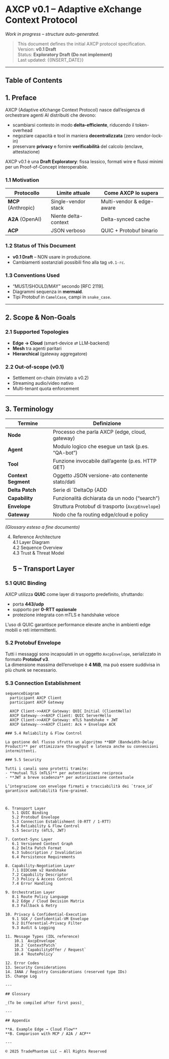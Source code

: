 # AXCP v0.1 – Adaptive eXchange Context Protocol

_Work in progress – structure auto-generated._

> This document defines the initial AXCP protocol specification.  
> Version: **v0.1 Draft**  
> Status: **Exploratory Draft (Do not implement)**  
> Last updated: {{INSERT_DATE}}

---

## Table of Contents

## 1. Preface
AXCP (Adaptive eXchange Context Protocol) nasce dall’esigenza di orchestrare agenti AI distribuiti che devono:

* scambiarsi contesto in modo **delta-efficiente**, riducendo il token-overhead
* negoziare capacità e tool in maniera **decentralizzata** (zero vendor-lock-in)
* preservare **privacy** e fornire **verificabilità** del calcolo (enclave, attestazione)

AXCP v0.1 è una **Draft Exploratory**: fissa lessico, formati wire e flussi minimi per un Proof-of-Concept interoperabile.

### 1.1 Motivation
Protocollo | Limite attuale | Come AXCP lo supera
-----------|----------------|---------------------
**MCP** (Anthropic) | Single-vendor stack | Multi-vendor & edge-aware  
**A2A** (OpenAI) | Niente delta-context | Delta-synced cache  
**ACP** | JSON verboso | QUIC + Protobuf binario  

### 1.2 Status of This Document
* **v0.1 Draft** – NON usare in produzione.  
* Cambiamenti sostanziali possibili fino alla tag `v0.1-rc`.

### 1.3 Conventions Used
* “MUST/SHOULD/MAY” secondo [RFC 2119].  
* Diagrammi sequenza in **mermaid**.  
* Tipi Protobuf in `CamelCase`, campi in `snake_case`.

---

## 2. Scope & Non-Goals
### 2.1 Supported Topologies
* **Edge → Cloud** (smart-device ⇄ LLM-backend)  
* **Mesh** tra agenti paritari  
* **Hierarchical** (gateway aggregatore)

### 2.2 Out-of-scope (v0.1)
* Settlement on-chain (rinviato a v0.2)  
* Streaming audio/video nativo  
* Multi-tenant quota enforcement

---

## 3. Terminology
Termine | Definizione
------- | -----------
**Node** | Processo che parla AXCP (edge, cloud, gateway)  
**Agent** | Modulo logico che esegue un task (p.es. “QA-bot”)  
**Tool** | Funzione invocabile dall’agente (p.es. HTTP GET)  
**Context Segment** | Oggetto JSON versione-ato contenente stato/dati  
**Delta Patch** | Serie di `DeltaOp {ADD | REPLACE | REMOVE}`  
**Capability** | Funzionalità dichiarata da un nodo (“search”)  
**Envelope** | Struttura Protobuf di trasporto (`AxcpEnvelope`)  
**Gateway** | Nodo che fa routing edge/cloud e policy

*(Glossary esteso a fine documento)*


4. Reference Architecture  
   4.1 Layer Diagram  
   4.2 Sequence Overview  
   4.3 Trust & Threat Model

   ## 5 – Transport Layer

### 5.1 QUIC Binding

AXCP utilizza **QUIC** come layer di trasporto predefinito, sfruttando:
- porta **443/udp**
- supporto per **0-RTT opzionale**
- protezione integrata con mTLS e handshake veloce

L’uso di QUIC garantisce performance elevate anche in ambienti edge mobili o reti intermittenti.

### 5.2 Protobuf Envelope

Tutti i messaggi sono incapsulati in un oggetto `AxcpEnvelope`, serializzato in formato **Protobuf v3**.  
La dimensione massima dell’envelope è **4 MiB**, ma può essere suddivisa in più chunk se necessario.

### 5.3 Connection Establishment

```mermaid
sequenceDiagram
  participant AXCP Client
  participant AXCP Gateway

  AXCP Client->>AXCP Gateway: QUIC Initial (ClientHello)
  AXCP Gateway-->>AXCP Client: QUIC ServerHello
  AXCP Client->>AXCP Gateway: mTLS handshake + JWT
  AXCP Gateway-->>AXCP Client: Ack + Envelope ACK

### 5.4 Reliability & Flow Control

La gestione del flusso sfrutta un algoritmo **BDP (Bandwidth-Delay Product)** per ottimizzare throughput e latenza anche su connessioni intermittenti.

### 5.5 Security

Tutti i canali sono protetti tramite:
- **mutual TLS (mTLS)** per autenticazione reciproca
- **JWT a breve scadenza** per autorizzazione contestuale

L’integrazione con envelope firmati e tracciabilità dei `trace_id` garantisce auditabilità fine-grained.



6. Transport Layer  
   5.1 QUIC Binding  
   5.2 Protobuf Envelope  
   5.3 Connection Establishment (0-RTT / 1-RTT)  
   5.4 Reliability & Flow Control  
   5.5 Security (mTLS, JWT)

7. Context-Sync Layer  
   6.1 Versioned Context Graph  
   6.2 Delta Patch Format  
   6.3 Subscription / Invalidation  
   6.4 Persistence Requirements

8. Capability-Negotiation Layer  
   7.1 DIDComm v2 Handshake  
   7.2 Capability Descriptor  
   7.3 Policy & Access Control  
   7.4 Error Handling

9. Orchestration Layer  
   8.1 Route Policy Language  
   8.2 Edge / Cloud Decision Matrix  
   8.3 Fallback & Retry

10. Privacy & Confidential-Execution  
   9.1 SGX / Confidential-VM Envelope  
   9.2 Differential-Privacy Filter  
   9.3 Audit & Logging

11. Message Types (IDL reference)  
    10.1 `AxcpEnvelope`  
    10.2 `ContextPatch`  
    10.3 `CapabilityOffer / Request`  
    10.4 `RoutePolicy`

12. Error Codes  
13. Security Considerations  
14. IANA / Registry Considerations (reserved type IDs)  
15. Change Log  

---

## Glossary

_(To be compiled after first pass)_

---

## Appendix

**A. Example Edge → Cloud Flow**  
**B. Comparison with MCP / A2A / ACP**

---

© 2025 TradePhantom LLC – All Rights Reserved
